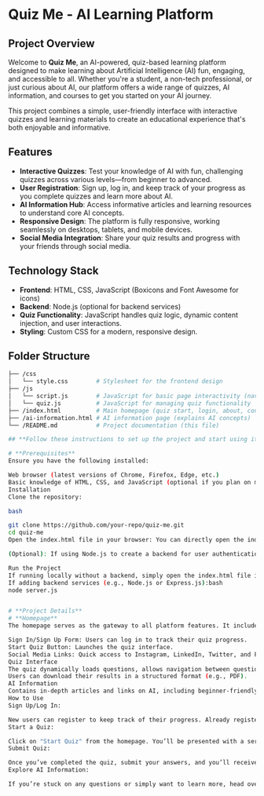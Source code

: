 # **Quiz Me - AI Learning Platform**

## **Project Overview**
Welcome to **Quiz Me**, an AI-powered, quiz-based learning platform designed to make learning about Artificial Intelligence (AI) fun, engaging, and accessible to all. Whether you're a student, a non-tech professional, or just curious about AI, our platform offers a wide range of quizzes, AI information, and courses to get you started on your AI journey.

This project combines a simple, user-friendly interface with interactive quizzes and learning materials to create an educational experience that's both enjoyable and informative.

## **Features**
- **Interactive Quizzes**: Test your knowledge of AI with fun, challenging quizzes across various levels—from beginner to advanced.
- **User Registration**: Sign up, log in, and keep track of your progress as you complete quizzes and learn more about AI.
- **AI Information Hub**: Access informative articles and learning resources to understand core AI concepts.
- **Responsive Design**: The platform is fully responsive, working seamlessly on desktops, tablets, and mobile devices.
- **Social Media Integration**: Share your quiz results and progress with your friends through social media.

## **Technology Stack**
- **Frontend**: HTML, CSS, JavaScript (Boxicons and Font Awesome for icons)
- **Backend**: Node.js (optional for backend services)
- **Quiz Functionality**: JavaScript handles quiz logic, dynamic content injection, and user interactions.
- **Styling**: Custom CSS for a modern, responsive design.

## **Folder Structure**
```bash
├── /css
│   └── style.css        # Stylesheet for the frontend design
├── /js
│   └── script.js        # JavaScript for basic page interactivity (navbar, login modal, etc.)
│   └── quiz.js          # JavaScript for managing quiz functionality
├── /index.html          # Main homepage (quiz start, login, about, contact)
├── /ai-information.html # AI information page (explains AI concepts)
└── /README.md           # Project documentation (this file)

## **Follow these instructions to set up the project and start using it**

# **Prerequisites**
Ensure you have the following installed:

Web browser (latest versions of Chrome, Firefox, Edge, etc.)
Basic knowledge of HTML, CSS, and JavaScript (optional if you plan on modifying the project)
Installation
Clone the repository:

bash

git clone https://github.com/your-repo/quiz-me.git
cd quiz-me
Open the index.html file in your browser: You can directly open the index.html file in your web browser to view and interact with the platform.

(Optional): If using Node.js to create a backend for user authentication, follow additional setup instructions provided in the backend documentation.

Run the Project
If running locally without a backend, simply open the index.html file in your browser.
If adding backend services (e.g., Node.js or Express.js):bash
node server.js


# **Project Details**
# **Homepage**
The homepage serves as the gateway to all platform features. It includes:

Sign In/Sign Up Form: Users can log in to track their quiz progress.
Start Quiz Button: Launches the quiz interface.
Social Media Links: Quick access to Instagram, LinkedIn, Twitter, and Facebook.
Quiz Interface
The quiz dynamically loads questions, allows navigation between questions, and provides a final score when completed.
Users can download their results in a structured format (e.g., PDF).
AI Information
Contains in-depth articles and links on AI, including beginner-friendly definitions and explanations of AI topics.
How to Use
Sign Up/Log In:

New users can register to keep track of their progress. Already registered? Just log in to pick up where you left off.
Start a Quiz:

Click on "Start Quiz" from the homepage. You’ll be presented with a series of AI-related questions.
Submit Quiz:

Once you’ve completed the quiz, submit your answers, and you’ll receive instant feedback on your performance. You can also download your results.
Explore AI Information:

If you’re stuck on any questions or simply want to learn more, head over to the AI Information section for detailed articles on AI concepts.
